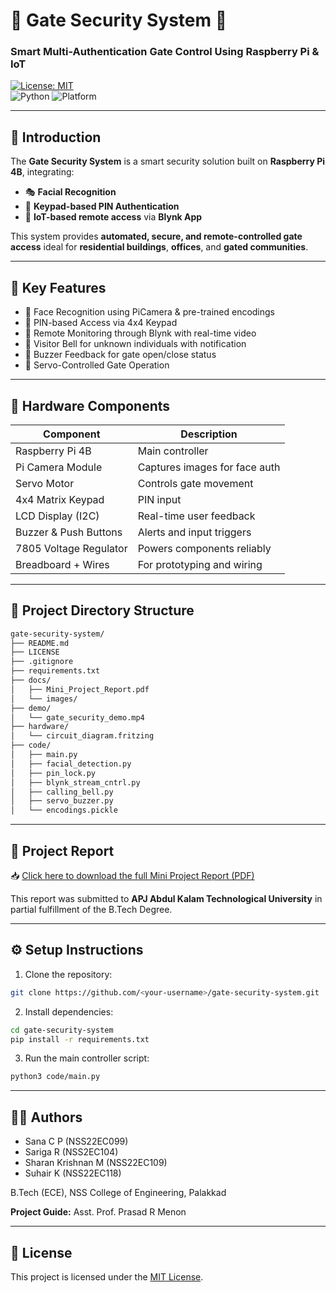# 🚪 Gate Security System 🔐  
### Smart Multi-Authentication Gate Control Using Raspberry Pi & IoT

[![License: MIT](https://img.shields.io/badge/License-MIT-blue.svg)](LICENSE)  
![Python](https://img.shields.io/badge/Python-3.x-blue.svg) ![Platform](https://img.shields.io/badge/Platform-Raspberry%20Pi-red.svg)

---

## 📌 Introduction

The **Gate Security System** is a smart security solution built on **Raspberry Pi 4B**, integrating:
- 🎭 **Facial Recognition**  
- 🔢 **Keypad-based PIN Authentication**  
- 📱 **IoT-based remote access** via **Blynk App**  

This system provides **automated, secure, and remote-controlled gate access** ideal for **residential buildings**, **offices**, and **gated communities**.

---

## 🎯 Key Features

- 👤 Face Recognition using PiCamera & pre-trained encodings
- 🔐 PIN-based Access via 4x4 Keypad
- 📲 Remote Monitoring through Blynk with real-time video
- 🔔 Visitor Bell for unknown individuals with notification
- 🚨 Buzzer Feedback for gate open/close status
- 🔄 Servo-Controlled Gate Operation

---

## 🧰 Hardware Components

| Component               | Description                      |
|------------------------|----------------------------------|
| Raspberry Pi 4B        | Main controller                  |
| Pi Camera Module       | Captures images for face auth    |
| Servo Motor            | Controls gate movement           |
| 4x4 Matrix Keypad      | PIN input                        |
| LCD Display (I2C)      | Real-time user feedback          |
| Buzzer & Push Buttons  | Alerts and input triggers        |
| 7805 Voltage Regulator | Powers components reliably       |
| Breadboard + Wires     | For prototyping and wiring       |

---

## 📁 Project Directory Structure

```bash
gate-security-system/
├── README.md
├── LICENSE
├── .gitignore
├── requirements.txt
├── docs/
│   ├── Mini_Project_Report.pdf
│   └── images/
├── demo/
│   └── gate_security_demo.mp4
├── hardware/
│   └── circuit_diagram.fritzing
├── code/
│   ├── main.py
│   ├── facial_detection.py
│   ├── pin_lock.py
│   ├── blynk_stream_cntrl.py
│   ├── calling_bell.py
│   ├── servo_buzzer.py
│   └── encodings.pickle
```

---

## 📄 Project Report

📥 [Click here to download the full Mini Project Report (PDF)](1.docs/project_report/mini_project_report.pdf)

This report was submitted to **APJ Abdul Kalam Technological University** in partial fulfillment of the B.Tech Degree.

---

## ⚙️ Setup Instructions

1. Clone the repository:
```bash
git clone https://github.com/<your-username>/gate-security-system.git
```

2. Install dependencies:
```bash
cd gate-security-system
pip install -r requirements.txt
```

3. Run the main controller script:
```bash
python3 code/main.py
```

---

## 👨‍🎓 Authors

- Sana C P (NSS22EC099)
- Sariga R (NSS2EC104)
- Sharan Krishnan M (NSS22EC109)
- Suhair K (NSS22EC118)

B.Tech (ECE), NSS College of Engineering, Palakkad

**Project Guide:** Asst. Prof. Prasad R Menon

---

## 🪪 License

This project is licensed under the [MIT License](LICENSE).
